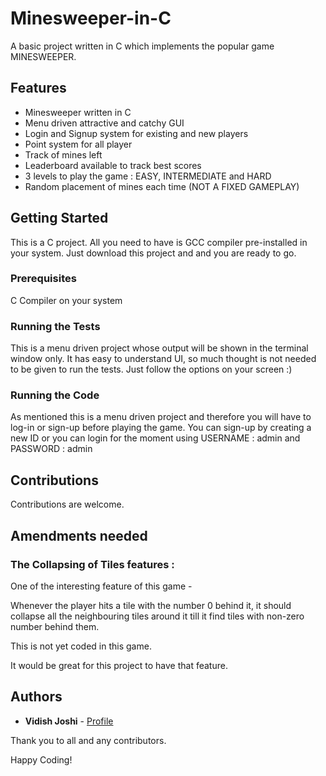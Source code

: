 # Minesweeper-in-C

A basic project written in C which implements the popular game MINESWEEPER.

## Features

* Minesweeper written in C
* Menu driven attractive and catchy GUI
* Login and Signup system for existing and new players
* Point system for all player
* Track of mines left
* Leaderboard available to track best scores
* 3 levels to play the game : EASY, INTERMEDIATE and HARD
* Random placement of mines each time (NOT A FIXED GAMEPLAY)

## Getting Started

This is a C project. All you need to have is GCC compiler pre-installed in your system. Just download this project and and you are ready to go.

### Prerequisites

C Compiler on your system


### Running the Tests

This is a menu driven project whose output will be shown in the terminal window only. It has easy to understand UI, so much thought is not needed to be given to run the tests. Just follow the options on your screen :)

### Running the Code

As mentioned this is a menu driven project and therefore you will have to log-in or sign-up before playing the game. You can sign-up by creating a new ID or you can login for the moment using USERNAME : admin and PASSWORD : admin

## Contributions

Contributions are welcome.

## Amendments needed
### The Collapsing of Tiles features :

One of the interesting feature of this game - 

Whenever the player hits a tile with the number 0 behind it, it should collapse all the neighbouring tiles around it till it find tiles with non-zero number behind them.

This is not yet coded in this game. 

It would be great for this project to have that feature.

## Authors

* **Vidish Joshi** - [Profile](https://github.com/VidishJoshi)

Thank you to all and any contributors.

Happy Coding!
